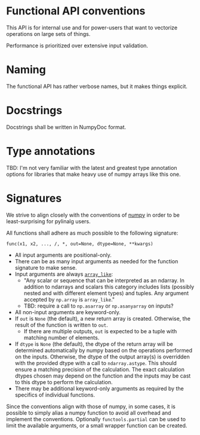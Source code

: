 # Functional API conventions

This API is for internal use and for power-users that want to
vectorize operations on large sets of things.

Performance is prioritized over extensive input validation.

# Naming

The functional API has rather verbose names, but it makes things
explicit.

# Docstrings

Docstrings shall be written in NumpyDoc format.

# Type annotations

TBD: I'm not very familiar with the latest and greatest type annotation
options for libraries that make heavy use of numpy arrays like this one.

# Signatures

We strive to align closely with the conventions of [numpy](https://numpy.org/doc/stable/reference/ufuncs.html#ufuncs-kwargs)
in order to be least-surprising for pylinalg users.

All functions shall adhere as much possible to the following signature:

`func(x1, x2, ..., /, *, out=None, dtype=None, **kwargs)`

* All input arguments are positional-only.
* There can be as many input arguments as needed for the function signature to make sense.
* Input arguments are always [`array_like`](https://numpy.org/doc/stable/glossary.html?highlight=array_like#term-array_like):
    * "Any scalar or sequence that can be interpreted as an ndarray. In
      addition to ndarrays and scalars this category includes lists
      (possibly nested and with different element types) and tuples.
      Any argument accepted by `np.array` is `array_like`."
    * TBD: require a call to `np.asarray` or `np.asanyarray` on inputs?
* All non-input arguments are keyword-only.
* If `out` is `None` (the default), a new return array is created. Otherwise,
  the result of the function is written to `out`.
    * If there are multiple outputs, `out` is expected to be a tuple
      with matching number of elements.
* If `dtype` is `None` (the default), the dtype of the return array
  will be determined automatically by numpy based on the operations
  performed on the inputs. Otherwise, the dtype of the output array(s) is
  overridden with the
  provided dtype with a call to `ndarray.astype`. This should ensure
  a matching precision of the calculation. The exact calculation
  dtypes chosen may depend on the function and the inputs may be cast
  to this dtype to perform the calculation.
* There may be additional keyword-only arguments as required by
  the specifics of individual functions.

Since the conventions align with those of numpy, in some cases, it is
possible to simply alias a numpy function to avoid all overhead and
implement the conventions. Optionally `functools.partial`
can be used to limit the available arguments, or a small wrapper function
can be created.
